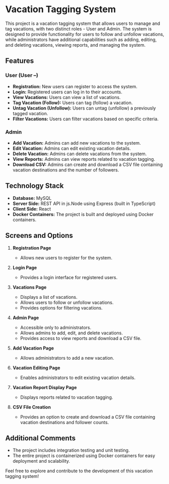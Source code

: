 # Vacation Tagging System

This project is a vacation tagging system that allows users to manage and tag vacations, with two distinct roles - User and Admin. The system is designed to provide functionality for users to follow and unfollow vacations, while administrators have additional capabilities such as adding, editing, and deleting vacations, viewing reports, and managing the system.

## Features

### User (User –)
- **Registration:** New users can register to access the system.
- **Login:** Registered users can log in to their accounts.
- **View Vacations:** Users can view a list of vacations.
- **Tag Vacation (Follow):** Users can tag (follow) a vacation.
- **Untag Vacation (Unfollow):** Users can untag (unfollow) a previously tagged vacation.
- **Filter Vacations:** Users can filter vacations based on specific criteria.

### Admin
- **Add Vacation:** Admins can add new vacations to the system.
- **Edit Vacation:** Admins can edit existing vacation details.
- **Delete Vacation:** Admins can delete vacations from the system.
- **View Reports:** Admins can view reports related to vacation tagging.
- **Download CSV:** Admins can create and download a CSV file containing vacation destinations and the number of followers.

## Technology Stack

- **Database:** MySQL
- **Server Side:** REST API in js.Node using Express (built in TypeScript)
- **Client Side:** React
- **Docker Containers:** The project is built and deployed using Docker containers.

## Screens and Options

1. **Registration Page**
   - Allows new users to register for the system.

2. **Login Page**
   - Provides a login interface for registered users.

3. **Vacations Page**
   - Displays a list of vacations.
   - Allows users to follow or unfollow vacations.
   - Provides options for filtering vacations.

4. **Admin Page**
   - Accessible only to administrators.
   - Allows admins to add, edit, and delete vacations.
   - Provides access to view reports and download a CSV file.

5. **Add Vacation Page**
   - Allows administrators to add a new vacation.

6. **Vacation Editing Page**
   - Enables administrators to edit existing vacation details.

7. **Vacation Report Display Page**
   - Displays reports related to vacation tagging.

8. **CSV File Creation**
   - Provides an option to create and download a CSV file containing vacation destinations and follower counts.

## Additional Comments
- The project includes integration testing and unit testing.
- The entire project is containerized using Docker containers for easy deployment and scalability.

Feel free to explore and contribute to the development of this vacation tagging system!
